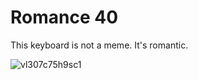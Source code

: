 # Romance 40

This keyboard is not a meme. It's romantic.

![vl307c75h9sc1](https://github.com/user-attachments/assets/b243d0af-feb7-4afb-b02e-2f4b27d45e93)

